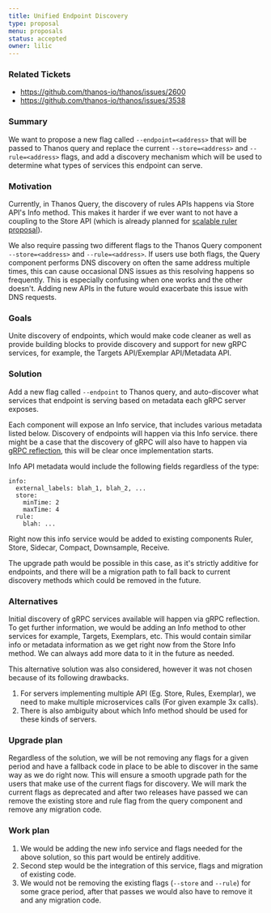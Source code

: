 ```yaml
---
title: Unified Endpoint Discovery
type: proposal
menu: proposals
status: accepted
owner: lilic
---
```


### Related Tickets

* https://github.com/thanos-io/thanos/issues/2600
* https://github.com/thanos-io/thanos/issues/3538

### Summary

We want to propose a new flag called `--endpoint=<address>` that will be passed to Thanos query and replace the current `--store=<address>` and `--rule=<address>` flags, and add a discovery mechanism which will be used to determine what types of services this endpoint can serve.

### Motivation

Currently, in Thanos Query, the discovery of rules APIs happens via Store API's Info method. This makes it harder if we ever want to not have a coupling to the Store API (which is already planned for [scalable ruler proposal](https://github.com/thanos-io/thanos/blob/master/docs/proposals/202005_scalable-rule-storage.md)).

We also require passing two different flags to the Thanos Query component `--store=<address>` and `--rule=<address>`. If users use both flags, the Query component performs DNS discovery on often the same address multiple times, this can cause occasional DNS issues as this resolving happens so frequently. This is especially confusing when one works and the other doesn't. Adding new APIs in the future would exacerbate this issue with DNS requests.

### Goals

Unite discovery of endpoints, which would make code cleaner as well as provide building blocks to provide discovery and support for new gRPC services, for example, the Targets API/Exemplar API/Metadata API.

### Solution

Add a new flag called `--endpoint` to Thanos query, and auto-discover what services that endpoint is serving based on metadata each gRPC server exposes.

Each component will expose an Info service, that includes various metadata listed below. Discovery of endpoints will happen via this Info service. there might be a case that the discovery of gRPC will also have to happen via [gRPC reflection](https://github.com/grpc/grpc/blob/master/doc/server-reflection.md), this will be clear once implementation starts.

Info API metadata would include the following fields regardless of the type:
```
info:
  external_labels: blah_1, blah_2, ...
  store:
    minTime: 2
    maxTime: 4
  rule:
    blah: ...
```

Right now this info service would be added to existing components Ruler, Store, Sidecar, Compact, Downsample, Receive.

The upgrade path would be possible in this case, as it's strictly additive for endpoints, and there will be a migration path to fall back to current discovery methods which could be removed in the future.

### Alternatives

Initial discovery of gRPC services available will happen via gRPC reflection. To get further information, we would be adding an Info method to other services for example, Targets, Exemplars, etc. This would contain similar info or metadata information as we get right now from the Store Info method. We can always add more data to it in the future as needed.

This alternative solution was also considered, however it was not chosen because of its following drawbacks.

1. For servers implementing multiple API (Eg. Store, Rules, Exemplar), we need to make multiple microservices calls (For given example 3x calls).
2. There is also ambiguity about which Info method should be used for these kinds of servers.

### Upgrade plan

Regardless of the solution, we will be not removing any flags for a given period and have a fallback code in place to be able to discover in the same way as we do right now. This will ensure a smooth upgrade path for the users that make use of the current flags for discovery. We will mark the current flags as deprecated and after two releases have passed we can remove the existing store and rule flag from the query component and remove any migration code.

### Work plan

1. We would be adding the new info service and flags needed for the above solution, so this part would be entirely additive.
2. Second step would be the integration of this service, flags and migration of existing code.
3. We would not be removing the existing flags (`--store` and `--rule`) for some grace period, after that passes we would also have to remove it and any migration code.
